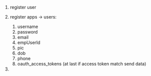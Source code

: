 1. register user
2. register apps
      -> users:

    1. username
    2. password
    3. email
    4. empUserId
    5. pic
    6. dob
    7. phone
    8. oauth_access_tokens (at last if access token match send data)
    
3. 
